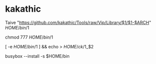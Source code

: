 # kakathic

Taive "https://github.com/kakathic/Tools/raw/Vip/Library/$1/$1-$ARCH" $HOME/bin/$1

chmod 777 $HOME/bin/$1

[ -e $HOME/bin/$1 ] && echo > $HOME/ck/$1_$2

busybox --install -s $HOME/bin
